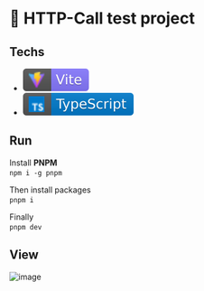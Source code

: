 # 🧪 HTTP-Call test project

## Techs
 - [![Vite](https://raw.githubusercontent.com/aleen42/badges/master/src/vitejs.svg)](https://vitejs.dev)
 - [![Vite](https://raw.githubusercontent.com/aleen42/badges/master/src/typescript.svg)](https://vitejs.dev)

## Run
Install **PNPM**  
`npm i -g pnpm`  

Then install packages  
`pnpm i`  

Finally  
`pnpm dev`  

## View

![image](https://user-images.githubusercontent.com/33942331/140785672-573c574a-645b-47f6-9676-63a009ab165f.png)

